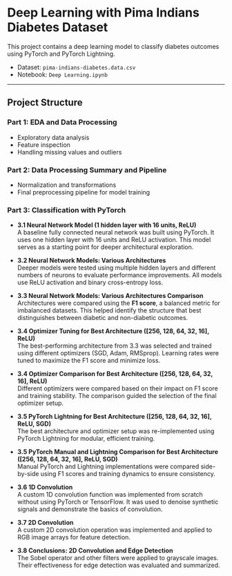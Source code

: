 # Deep Learning with Pima Indians Diabetes Dataset

This project contains a deep learning model to classify diabetes outcomes using PyTorch and PyTorch Lightning.

- Dataset: `pima-indians-diabetes.data.csv`
- Notebook: `Deep Learning.ipynb`

---

## Project Structure

### Part 1: EDA and Data Processing  
- Exploratory data analysis  
- Feature inspection  
- Handling missing values and outliers  

### Part 2: Data Processing Summary and Pipeline  
- Normalization and transformations  
- Final preprocessing pipeline for model training  

### Part 3: Classification with PyTorch  

- **3.1 Neural Network Model (1 hidden layer with 16 units, ReLU)**  
  A baseline fully connected neural network was built using PyTorch. It uses one hidden layer with 16 units and ReLU activation. This model serves as a starting point for deeper architectural exploration.

- **3.2 Neural Network Models: Various Architectures**  
  Deeper models were tested using multiple hidden layers and different numbers of neurons to evaluate performance improvements. All models use ReLU activation and binary cross-entropy loss.

- **3.3 Neural Network Models: Various Architectures Comparison**  
  Architectures were compared using the **F1 score**, a balanced metric for imbalanced datasets. This helped identify the structure that best distinguishes between diabetic and non-diabetic outcomes.

- **3.4 Optimizer Tuning for Best Architecture ([256, 128, 64, 32, 16], ReLU)**  
  The best-performing architecture from 3.3 was selected and trained using different optimizers (SGD, Adam, RMSprop). Learning rates were tuned to maximize the F1 score and minimize loss.

- **3.4 Optimizer Comparison for Best Architecture ([256, 128, 64, 32, 16], ReLU)**  
  Different optimizers were compared based on their impact on F1 score and training stability. The comparison guided the selection of the final optimizer setup.

- **3.5 PyTorch Lightning for Best Architecture ([256, 128, 64, 32, 16], ReLU, SGD)**  
  The best architecture and optimizer setup was re-implemented using PyTorch Lightning for modular, efficient training.

- **3.5 PyTorch Manual and Lightning Comparison for Best Architecture ([256, 128, 64, 32, 16], ReLU, SGD)**  
  Manual PyTorch and Lightning implementations were compared side-by-side using F1 scores and training dynamics to ensure consistency.

- **3.6 1D Convolution**  
  A custom 1D convolution function was implemented from scratch without using PyTorch or TensorFlow. It was used to denoise synthetic signals and demonstrate the basics of convolution.

- **3.7 2D Convolution**  
  A custom 2D convolution operation was implemented and applied to RGB image arrays for feature detection.

- **3.8 Conclusions: 2D Convolution and Edge Detection**  
  The Sobel operator and other filters were applied to grayscale images. Their effectiveness for edge detection was evaluated and summarized.